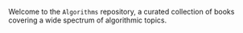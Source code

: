 Welcome to the `Algorithms` repository, a curated collection of books covering a wide spectrum of algorithmic topics.